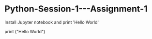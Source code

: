 # Python-Session-1---Assignment-1
Install Jupyter notebook and print 'Hello World'

print ("Hello World")
